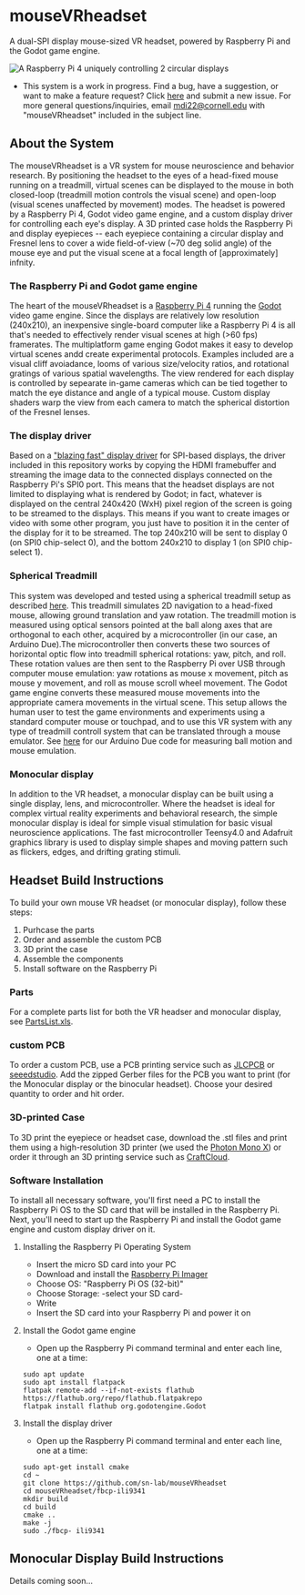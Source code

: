 # mouseVRheadset
A dual-SPI display mouse-sized VR headset, powered by Raspberry Pi and the Godot game engine.

![A Raspberry Pi 4 uniquely controlling 2 circular displays](https://github.com/sn-lab/mouseVRheadset/blob/main/Images/RaspberryPi2Displays.png)

- This system is a work in progress. Find a bug, have a suggestion, or want to make a feature request? Click [here](https://github.com/sn-lab/mouseVRheadset/issues) and submit a new issue. For more general questions/inquiries, email mdi22@cornell.edu with "mouseVRheadset" included in the subject line.

## About the System
The mouseVRheadset is a VR system for mouse neuroscience and behavior research. By positioning the headset to the eyes of a head-fixed mouse running on a treadmill, virtual scenes can be displayed to the mouse in both closed-loop (treadmill motion controls the visual scene) and open-loop (visual scenes unaffected by movement) modes. The headset is powered by a Raspberry Pi 4, Godot video game engine, and a custom display driver for controlling each eye's display. A 3D printed case holds the Raspberry Pi and display eyepieces -- each eyepiece containing a circular display and Fresnel lens to cover a wide field-of-view (~70 deg solid angle) of the mouse eye and put the visual scene at a focal length of [approximately] infnity.

### The Raspberry Pi and Godot game engine
The heart of the mouseVRheadset is a [Raspberry Pi 4](https://www.raspberrypi.com/products/raspberry-pi-4-model-b/) running the [Godot](https://godotengine.org/) video game engine. Since the displays are relatively low resolution (240x210), an inexpensive single-board computer like a Raspberry Pi 4 is all that's needed to effectively render visual scenes at high (>60 fps) framerates. The multiplatform game enging Godot makes it easy to develop virtual scenes andd create experimental protocols. Examples included are a visual cliff avoiadance, looms of various size/velocity ratios, and rotational gratings of various spatial wavelengths. The view rendered for each display is controlled by sepearate in-game cameras which can be tied together to match the eye distance and angle of a typical mouse. Custom display shaders warp the view from each camera to match the spherical distortion of the Fresnel lenses.

### The display driver
Based on a ["blazing fast" display driver](https://github.com/juj/fbcp-ili9341) for SPI-based displays, the driver included in this repository works by copying the HDMI framebuffer and streaming the image data to the connected displays connected on the Raspberry Pi's SPI0 port. This means that the headset displays are not limited to displaying what is rendered by Godot; in fact, whatever is displayed on the central 240x420 (WxH) pixel region of the screen is going to be streamed to the displays. This means if you want to create images or video with some other program, you just have to position it in the center of the display for it to be streamed. The top 240x210 will be sent to display 0 (on SPI0 chip-select 0), and the bottom 240x210 to display 1 (on SPI0 chip-select 1).

### Spherical Treadmill
This system was developed and tested using a spherical treadmill setup as described [here](https://pubmed.ncbi.nlm.nih.gov/19829374/). This treadmill simulates 2D navigation to a head-fixed mouse, allowing ground translation and yaw rotation. The treadmill motion is measured using optical sensors pointed at the ball along axes that are orthogonal to each other, acquired by a microcontroller (in our case, an Arduino Due).The microcontroller then converts these two sources of horizontal optic flow into treadmill spherical rotations: yaw, pitch, and roll. These rotation values are then sent to the Raspberry Pi over USB through computer mouse emulation: yaw rotations as mouse x movement, pitch as mouse y movement, and roll as mouse scroll wheel movement. The Godot game engine converts these measured mouse movements into the appropriate camera movements in the virtual scene. This setup allows the human user to test the game environments and experiments using a standard computer mouse or touchpad, and to use this VR system with any type of treadmill controll system that can be translated through a mouse emulator. See [here]() for our Arduino Due code for measuring ball motion and mouse emulation.

### Monocular display
In addition to the VR headset, a monocular display can be built using a single display, lens, and microcontroller. Where the headset is ideal for complex virtual reality experiments and behavioral research, the simple monocular display is ideal for simple visual stimulation for basic visual neuroscience applications. The fast microcontroller Teensy4.0 and Adafruit graphics library is used to display simple shapes and moving pattern such as flickers, edges, and drifting grating stimuli.


## Headset Build Instructions
To build your own mouse VR headset (or monocular display), follow these steps:
1. Purhcase the parts
2. Order and assemble the custom PCB
3. 3D print the case
4. Assemble the components
5. Install software on the Raspberry Pi

### Parts
For a complete parts list for both the VR headser and monocular display, see [PartsList.xls](https://github.com/sn-lab/mouseVRheadset/blob/main/Hardware/Parts%20Lists.xlsx).

### custom PCB
To order a custom PCB, use a PCB printing service such as [JLCPCB](https://cart.jlcpcb.com/quote?orderType=1&stencilLayer=2&stencilWidth=100&stencilLength=100&stencilCounts=5) or [seeedstudio](https://www.seeedstudio.com/fusion_pcb.html).
Add the zipped Gerber files for the PCB you want to print (for the Monocular display or the binocular headset). Choose your desired quantity to order and hit order.

### 3D-printed Case
To 3D print the eyepiece or headset case, download the .stl files and print them using a high-resolution 3D printer (we used the [Photon Mono X](https://www.anycubic.com/collections/anycubic-photon-3d-printers/products/photon-mono-x-resin-printer)) or order it through an 3D printing service such as [CraftCloud](https://craftcloud3d.com/upload).

### Software Installation
To install all necessary software, you'll first need a PC to install the Raspberry Pi OS to the SD card that will be installed in the Raspberry Pi. Next, you'll need to start up the Raspberry Pi and install the Godot game engine and custom display driver on it.

1. Installing the Raspberry Pi Operating System
	* Insert the micro SD card into your PC
	* Download and install the [Raspberry Pi Imager](https://www.raspberrypi.com/software/)
	* Choose OS: "Raspberry Pi OS (32-bit)"
	* Choose Storage: -select your SD card-
	* Write
	* Insert the SD card into your Raspberry Pi and power it on
	
2. Install the Godot game engine
	* Open up the Raspberry Pi command terminal and enter each line, one at a time:
	```
	sudo apt update
	sudo apt install flatpack
	flatpak remote-add --if-not-exists flathub https://flathub.org/repo/flathub.flatpakrepo
	flatpak install flathub org.godotengine.Godot
	```

3. Install the display driver
	* Open up the Raspberry Pi command terminal and enter each line, one at a time:
	```
	sudo apt-get install cmake
	cd ~
	git clone https://github.com/sn-lab/mouseVRheadset
	cd mouseVRheadset/fbcp-ili9341
	mkdir build
	cd build
	cmake ..
	make -j
	sudo ./fbcp- ili9341
	```

## Monocular Display Build Instructions
Details coming soon...
